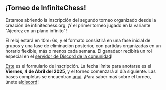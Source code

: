 ## ¡Torneo de InfiniteChess!

Estamos abriendo la inscripción del segundo torneo organizado desde la creación de infinitechess.org, ¡Y el primer torneo jugado en la variante "Ajedrez en un plano infinito"!

El reloj estará en 10m+6s, y el formato consistirá en una fase inicial de grupos y  una fase de eliminación posterior, con partidas organizadas en un horario flexible, más o menos cada semana. El ganadaor recibirá un rol especial en el [servidor de Discord de la comunidad](https://discord.gg/NFWFGZeNh5)!

[Este](https://docs.google.com/forms/d/e/1FAIpQLSegbe4y201GQDd8h8X0nxjgsY00j-gEE2CWWo6CaHpRV7xY-g/viewform?usp=dialog) es el formulario de inscripción. La fecha límite para anotarse es el **Viernes, 4 de Abril del 2025**, y el torneo comenzará al día siguiente. Las bases completas se encuentran [aquí](https://docs.google.com/document/d/1QsV4WBC9bpbWHiaRZ-NT2Bdb4tfdl8dp/edit?usp=sharing&ouid=114043385276125637786&rtpof=true&sd=true). ¡Para saber maś sobre el torneo, únete al[discord](https://discord.gg/NFWFGZeNh5)!